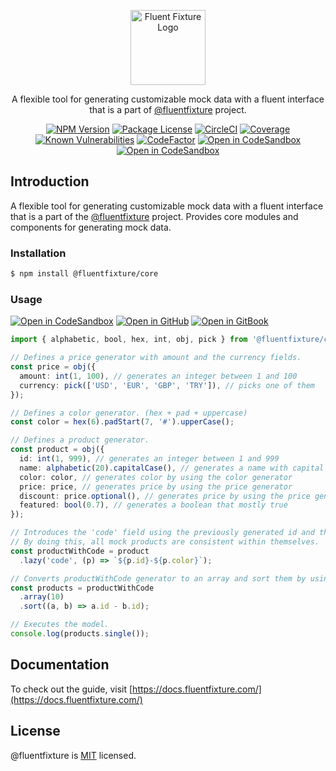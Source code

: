 <p align="center">
  <a href="https://github.com/fluentfixture" target="blank"><img src="https://i.imgur.com/qLGGhTh.jpg" width="120" alt="Fluent Fixture Logo" /></a>
</p>

<p align="center">A flexible tool for generating customizable mock data with a fluent interface that is a part of <a href="https://github.com/fluentfixture">@fluentfixture</a> project.</p>

<p align="center">
  <a href="https://www.npmjs.com/package/@fluentfixture/core" target="_blank"><img src="https://img.shields.io/npm/v/@fluentfixture/core.svg" alt="NPM Version"/></a>
  <a href="https://www.npmjs.com/package/@fluentfixture/core" target="_blank"><img src="https://img.shields.io/npm/l/@fluentfixture/core.svg" alt="Package License" /></a>
  <a href="https://dl.circleci.com/status-badge/redirect/gh/fluentfixture/fluentfixture/tree/main" target="_blank"><img src="https://dl.circleci.com/status-badge/img/gh/fluentfixture/fluentfixture/tree/main.svg?style=svg" alt="CircleCI" /></a>
  <a href="https://coveralls.io/github/fluentfixture/fluentfixture?branch=main" target="_blank"><img src="https://coveralls.io/repos/github/fluentfixture/fluentfixture/badge.svg?branch=main#9" alt="Coverage" /></a>
  <a href="https://snyk.io/test/github/fluentfixture/fluentfixture" target="_blank"><img src="https://snyk.io/test/github/fluentfixture/fluentfixture/badge.svg" alt="Known Vulnerabilities"/></a>
  <a href="https://www.codefactor.io/repository/github/fluentfixture/fluentfixture" target="_blank"><img src="https://www.codefactor.io/repository/github/fluentfixture/fluentfixture/badge" alt="CodeFactor"/></a>
  <a href="https://codesandbox.io/s/github/fluentfixture/fluentfixture/tree/main/sample/02-core" target="_blank"><img src="https://img.shields.io/badge/Open%20in-CodeSandbox-blue?style=flat-square&logo=codesandbox" alt="Open in CodeSandbox"/></a>
  <a href="https://docs.fluentfixture.com" target="_blank"><img src="https://img.shields.io/badge/Open%20in-GitBook-yellow?style=flat-square&logo=gitbook" alt="Open in CodeSandbox"/></a>
</p>

## Introduction

A flexible tool for generating customizable mock data with a fluent interface that is a part of the [@fluentfixture](https://github.com/fluentfixture) project. 
Provides core modules and components for generating mock data.

### Installation

```bash
$ npm install @fluentfixture/core
```

### Usage

[![Open in CodeSandbox](https://img.shields.io/badge/Open%20in-CodeSandbox-blue?style=flat-square&logo=codesandbox)](https://codesandbox.io/s/github/fluentfixture/fluentfixture/tree/main/sample/02-core)
[![Open in GitHub](https://img.shields.io/badge/Open%20in-Github-green?style=flat-square&logo=github)](https://github.com/fluentfixture/fluentfixture/tree/main/sample/02-core)
[![Open in GitBook](https://img.shields.io/badge/Open%20in-GitBook-yellow?style=flat-square&logo=gitbook)](https://docs.fluentfixture.com/packages/fluentfixture-core)

```typescript
import { alphabetic, bool, hex, int, obj, pick } from '@fluentfixture/core';

// Defines a price generator with amount and the currency fields.
const price = obj({
  amount: int(1, 100), // generates an integer between 1 and 100
  currency: pick(['USD', 'EUR', 'GBP', 'TRY']), // picks one of them
});

// Defines a color generator. (hex + pad + uppercase)
const color = hex(6).padStart(7, '#').upperCase(); 

// Defines a product generator.
const product = obj({
  id: int(1, 999), // generates an integer between 1 and 999
  name: alphabetic(20).capitalCase(), // generates a name with capital case
  color: color, // generates color by using the color generator
  price: price, // generates price by using the price generator
  discount: price.optional(), // generates price by using the price generator or undefined
  featured: bool(0.7), // generates a boolean that mostly true
});

// Introduces the 'code' field using the previously generated id and the color.
// By doing this, all mock products are consistent within themselves.
const productWithCode = product
  .lazy('code', (p) => `${p.id}-${p.color}`);

// Converts productWithCode generator to an array and sort them by using the id field.
const products = productWithCode
  .array(10)
  .sort((a, b) => a.id - b.id);

// Executes the model.
console.log(products.single());
```

## Documentation

To check out the guide, visit [https://docs.fluentfixture.com/](https://docs.fluentfixture.com/)

## License

@fluentfixture is [MIT](https://github.com/fluentfixture/fluentfixture/blob/main/LICENSE) licensed.
